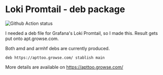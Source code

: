 # Loki Promtail - deb package

![Github Action status](https://github.com/growse/promtail-package/workflows/Build%2C%20package%20and%20deploy/badge.svg)

I needed a deb file for Grafana's Loki Promtail, so I made this. Result gets put onto apt.growse.com.

Both amd and armhf debs are currently produced.

```
deb https://apttoo.growse.com/ stablish main
```

More details are available on https://apttoo.growse.com/
